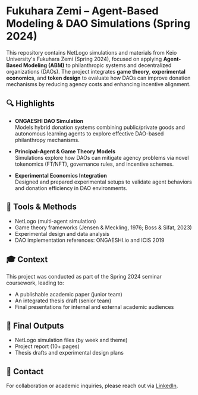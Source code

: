 # Fukuhara Zemi – Agent-Based Modeling & DAO Simulations (Spring 2024)

This repository contains NetLogo simulations and materials from Keio University's Fukuhara Zemi (Spring 2024), focused on applying **Agent-Based Modeling (ABM)** to philanthropic systems and decentralized organizations (DAOs). The project integrates **game theory**, **experimental economics**, and **token design** to evaluate how DAOs can improve donation mechanisms by reducing agency costs and enhancing incentive alignment.

## 🔍 Highlights

- **ONGAESHI DAO Simulation**  
  Models hybrid donation systems combining public/private goods and autonomous learning agents to explore effective DAO-based philanthropy mechanisms.

- **Principal-Agent & Game Theory Models**  
  Simulations explore how DAOs can mitigate agency problems via novel tokenomics (FT/NFT), governance rules, and incentive schemes.

- **Experimental Economics Integration**  
  Designed and prepared experimental setups to validate agent behaviors and donation efficiency in DAO environments.

## 🧰 Tools & Methods

- NetLogo (multi-agent simulation)
- Game theory frameworks (Jensen & Meckling, 1976; Boss & Sifat, 2023)
- Experimental design and data analysis
- DAO implementation references: ONGAESHI.io and ICIS 2019

## 🎓 Context

This project was conducted as part of the Spring 2024 seminar coursework, leading to:
- A publishable academic paper (junior team)
- An integrated thesis draft (senior team)
- Final presentations for internal and external academic audiences

## 📄 Final Outputs

- NetLogo simulation files (by week and theme)
- Project report (10+ pages)
- Thesis drafts and experimental design plans

## 🔗 Contact

For collaboration or academic inquiries, please reach out via [LinkedIn](https://www.linkedin.com/in/giang-h-462014222/).
